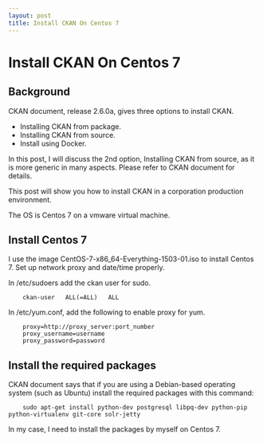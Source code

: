 ```yaml
---
layout: post
title: Install CKAN On Centos 7
---
```


# Install CKAN On Centos 7

## Background

CKAN document, release 2.6.0a, gives three options to install CKAN.

* Installing CKAN from package.
* Installing CKAN from source.
* Install using Docker.

In this post, I will discuss the 2nd option, Installing CKAN from source, as it is more generic in many aspects.
Please refer to CKAN document for details.

This post will show you how to install CKAN in a corporation production environment.

The OS is Centos 7 on a vmware virtual machine.

## Install Centos 7

I use the image CentOS-7-x86_64-Everything-1503-01.iso to install Centos 7.
Set up network proxy and date/time properly.

In /etc/sudoers add the ckan user for sudo. 
 
```
	ckan-user   ALL(=ALL)   ALL
```

In /etc/yum.conf, add the following to enable proxy for yum.

```
    proxy=http://proxy_server:port_number
    proxy_username=username
    proxy_password=password
```

## Install the required packages

CKAN document says that if you are using a Debian-based operating system (such as Ubuntu) install the required packages with this command:

```
    sudo apt-get install python-dev postgresql libpq-dev python-pip python-virtualenv git-core solr-jetty 
```

In my case, I need to install the packages by myself on Centos 7.